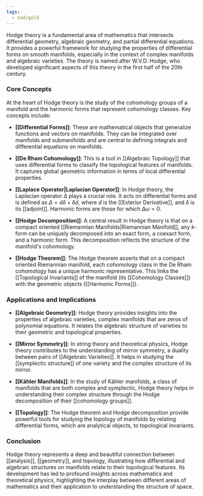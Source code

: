 ```yaml
---
tags:
  - sod/gold
---
```


Hodge theory is a fundamental area of mathematics that intersects differential geometry, algebraic geometry, and partial differential equations. It provides a powerful framework for studying the properties of differential forms on smooth manifolds, especially in the context of complex manifolds and algebraic varieties. The theory is named after W.V.D. Hodge, who developed significant aspects of this theory in the first half of the 20th century.

### Core Concepts

At the heart of Hodge theory is the study of the cohomology groups of a manifold and the harmonic forms that represent cohomology classes. Key concepts include:

- **[[Differential Forms]]**: These are mathematical objects that generalize functions and vectors on manifolds. They can be integrated over manifolds and submanifolds and are central to defining integrals and differential equations on manifolds.

- **[[De Rham Cohomology]]**: This is a tool in [[Algebraic Topology]] that uses differential forms to classify the topological features of manifolds. It captures global geometric information in terms of local differential properties.

- **[[Laplace Operator|Laplacian Operator]]**: In Hodge theory, the Laplacian operator $\Delta$ plays a crucial role. It acts on differential forms and is defined as $\Delta = d\delta + \delta d$, where $d$ is the [[Exterior Derivative]], and $\delta$ is its [[adjoint]]. Harmonic forms are those for which $\Delta\omega = 0$.

- **[[Hodge Decomposition]]**: A central result in Hodge theory is that on a compact oriented [[Riemannian Manifolds|Riemannian Manifold]], any $k$-form can be uniquely decomposed into an exact form, a coexact form, and a harmonic form. This decomposition reflects the structure of the manifold's cohomology.

- **[[Hodge Theorem]]**: The Hodge theorem asserts that on a compact oriented Riemannian manifold, each cohomology class in the De Rham cohomology has a unique harmonic representative. This links the [[Topological Invariants]] of the manifold (its [[Cohomology Classes]]) with the geometric objects ([[Harmonic Forms]]).

### Applications and Implications

- **[[Algebraic Geometry]]**: Hodge theory provides insights into the properties of algebraic varieties, complex manifolds that are zeros of polynomial equations. It relates the algebraic structure of varieties to their geometric and topological properties.

- **[[Mirror Symmetry]]**: In string theory and theoretical physics, Hodge theory contributes to the understanding of mirror symmetry, a duality between pairs of [[Algebraic Varieties]]. It helps in studying the [[symplectic structure]] of one variety and the complex structure of its mirror.

- **[[Kähler Manifolds]]**: In the study of Kähler manifolds, a class of manifolds that are both complex and symplectic, Hodge theory helps in understanding their complex structure through the Hodge decomposition of their [[cohomology groups]].

- **[[Topology]]**: The Hodge theorem and Hodge decomposition provide powerful tools for studying the topology of manifolds by relating differential forms, which are analytical objects, to topological invariants.

### Conclusion

Hodge theory represents a deep and beautiful connection between [[analysis]], [[geometry]], and topology, illustrating how differential and algebraic structures on manifolds relate to their topological features. Its development has led to profound insights across mathematics and theoretical physics, highlighting the interplay between different areas of mathematics and their application to understanding the structure of space.
